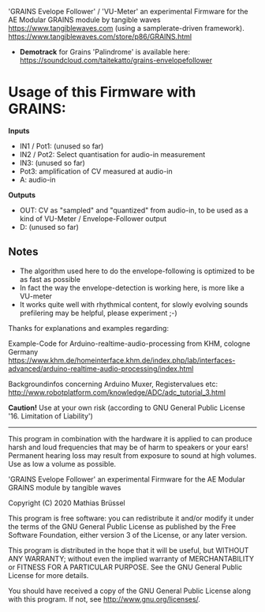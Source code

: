 'GRAINS Evelope Follower' / 'VU-Meter'
an experimental Firmware for the AE Modular GRAINS module by tangible waves https://www.tangiblewaves.com (using a samplerate-driven framework).
https://www.tangiblewaves.com/store/p86/GRAINS.html
  
* __Demotrack__ for Grains 'Palindrome' is available here: https://soundcloud.com/taitekatto/grains-envelopefollower

# Usage of this Firmware with GRAINS:

__Inputs__

* IN1 / Pot1: (unused so far)
* IN2 / Pot2: Select quantisation for audio-in measurement
* IN3:        (unused so far)
* Pot3:       amplification of CV measured at audio-in
* A:          audio-in

__Outputs__
  
* OUT:        CV as "sampled" and "quantized" from audio-in, to be used as a kind of VU-Meter / Envelope-Follower output
* D:          (unused so far)

## Notes

* The algorithm used here to do the envelope-following is optimized to be as fast as possible
* In fact the way the envelope-detection is working here, is more like a VU-meter
* It works quite well with rhythmical content, for slowly evolving sounds prefilering may be helpful, please experiment ;-)

Thanks for explanations and examples regarding:

Example-Code for Arduino-realtime-audio-processing from KHM, cologne Germany 
https://www.khm.de/homeinterface.khm.de/index.php/lab/interfaces-advanced/arduino-realtime-audio-processing/index.html

Backgroundinfos concerning Arduino Muxer, Registervalues etc: 
http://www.robotplatform.com/knowledge/ADC/adc_tutorial_3.html

__Caution!__ Use at your own risk (according to GNU General Public License '16. Limitation of Liability')

-------------------------------------------------------------  

This program in combination with the hardware it is applied to can produce harsh and loud frequencies that may be of harm to speakers or your ears! Permanent hearing loss may result from exposure to sound at high volumes. Use as low a volume as possible.

'GRAINS Evelope Follower' an experimental Firmware for the AE Modular GRAINS module by tangible waves

Copyright (C) 2020  Mathias Brüssel

This program is free software: you can redistribute it and/or modify
it under the terms of the GNU General Public License as published by
the Free Software Foundation, either version 3 of the License, or
any later version.

This program is distributed in the hope that it will be useful,
but WITHOUT ANY WARRANTY; without even the implied warranty of
MERCHANTABILITY or FITNESS FOR A PARTICULAR PURPOSE.  See the
GNU General Public License for more details.

You should have received a copy of the GNU General Public License
along with this program.  If not, see <http://www.gnu.org/licenses/>.